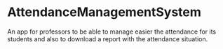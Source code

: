 # AttendanceManagementSystem
An app for professors to be able to manage easier the attendance for its students and also to download a report with the attendance situation.
